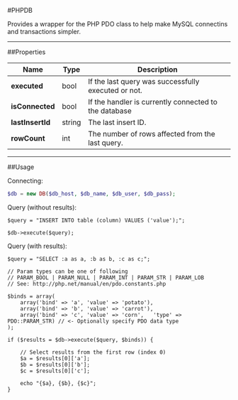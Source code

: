 #PHPDB

Provides a wrapper for the PHP PDO class to help make MySQL connectins and transactions simpler.

---

##Properties

| Name             | Type   | Description                                           |
|------------------|--------|-------------------------------------------------------|
| **executed**     | bool   | If the last query was successfully executed or not.   |
| **isConnected**  | bool   | If the handler is currently connected to the database |
| **lastInsertId** | string | The last insert ID.                                   |
| **rowCount**     | int    | The number of rows affected from the last query.      |

---

##Usage

Connecting:

```php
$db = new DB($db_host, $db_name, $db_user, $db_pass);
```

Query (without results):

```
$query = "INSERT INTO table (column) VALUES ('value');";

$db->execute($query);
```

Query (with results):

```
$query = "SELECT :a as a, :b as b, :c as c;";

// Param types can be one of following
// PARAM_BOOL | PARAM_NULL | PARAM_INT | PARAM_STR | PARAM_LOB
// See: http://php.net/manual/en/pdo.constants.php

$binds = array(
	array('bind' => 'a', 'value' => 'potato'),
	array('bind' => 'b', 'value' => 'carrot'),
	array('bind' => 'c', 'value' => 'corn',   'type' => PDO::PARAM_STR) // <- Optionally specify PDO data type
);

if ($results = $db->execute($query, $binds)) {

	// Select results from the first row (index 0)
	$a = $results[0]['a'];
	$b = $results[0]['b'];
	$c = $results[0]['c'];
	
	echo "{$a}, {$b}, {$c}";
}
```
